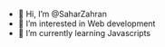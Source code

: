 - 👋 Hi, I’m @SaharZahran
- 👀 I’m interested in Web development
- 🌱 I’m currently learning Javascripts

